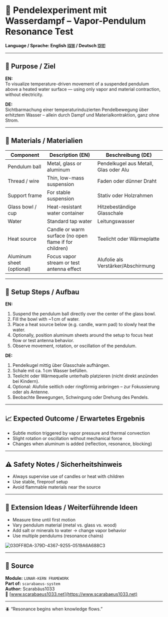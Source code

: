 # 🧪 Pendelexperiment mit Wasserdampf – Vapor-Pendulum Resonance Test

**Language / Sprache: English 🇬🇧 / Deutsch 🇩🇪**

---

## 🎯 Purpose / Ziel

**EN:**  
To visualize temperature-driven movement of a suspended pendulum above a heated water surface — using only vapor and material contraction, without electricity.

**DE:**  
Sichtbarmachung einer temperaturinduzierten Pendelbewegung über erhitztem Wasser – allein durch Dampf und Materialkontraktion, ganz ohne Strom.

---

## 🔧 Materials / Materialien

| Component                 | Description (EN)                          | Beschreibung (DE)                  |
|---------------------------|-------------------------------------------|------------------------------------|
| Pendulum ball             | Metal, glass or aluminum                  | Pendelkugel aus Metall, Glas oder Alu  
| Thread / wire             | Thin, low-mass suspension                 | Faden oder dünner Draht  
| Support frame             | For stable suspension                     | Stativ oder Holzrahmen  
| Glass bowl / cup          | Heat-resistant water container            | Hitzebeständige Glasschale  
| Water                     | Standard tap water                        | Leitungswasser  
| Heat source               | Candle or warm surface (no open flame if for children) | Teelicht oder Wärmeplatte  
| Aluminum sheet (optional) | Focus vapor stream or test antenna effect| Alufolie als Verstärker/Abschirmung  

---

## 🔬 Setup Steps / Aufbau

**EN:**

1. Suspend the pendulum ball directly over the center of the glass bowl.
2. Fill the bowl with ~1 cm of water.
3. Place a heat source below (e.g. candle, warm pad) to slowly heat the water.
4. Optionally, position aluminum sheets around the setup to focus heat flow or test antenna behavior.
5. Observe movement, rotation, or oscillation of the pendulum.

**DE:**

1. Pendelkugel mittig über Glasschale aufhängen.
2. Schale mit ca. 1 cm Wasser befüllen.
3. Teelicht oder Wärmequelle unterhalb platzieren (nicht direkt anzünden bei Kindern).
4. Optional: Alufolie seitlich oder ringförmig anbringen – zur Fokussierung oder als Antenne.
5. Beobachte Bewegungen, Schwingung oder Drehung des Pendels.

---

## 📈 Expected Outcome / Erwartetes Ergebnis

- Subtle motion triggered by vapor pressure and thermal convection
- Slight rotation or oscillation without mechanical force
- Changes when aluminum is added (reflection, resonance, blocking)

---

## ⚠️ Safety Notes / Sicherheitshinweis

- Always supervise use of candles or heat with children  
- Use stable, fireproof setup  
- Avoid flammable materials near the source

---

## 📐 Extension Ideas / Weiterführende Ideen

- Measure time until first motion  
- Vary pendulum material (metal vs. glass vs. wood)  
- Add salt or minerals to water → change vapor behavior  
- Use multiple pendulums (resonance chains)


![030FF8DA-379D-4367-9255-0519A6A688C3](https://github.com/user-attachments/assets/12d3e48f-af2e-450f-8bcd-9a9cea753d8e)


---

## 📁 Source

**Module:** `LUNAR-KERN FRAMEWORK`  
**Part of:** `scarabaeus-system`  
**Author:** Scarabäus1033  
🔗 [www.scarabaeus1033.net](https://www.scarabaeus1033.net)

---

🪲 “Resonance begins when knowledge flows.”
